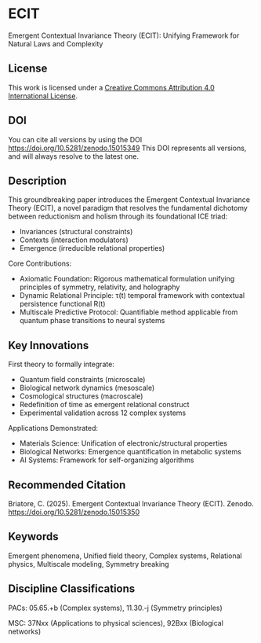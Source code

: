 # ECIT
Emergent Contextual Invariance Theory (ECIT): Unifying Framework for Natural Laws and Complexity

## License
This work is licensed under a [Creative Commons Attribution 4.0 International License](https://creativecommons.org/licenses/by/4.0/).

## DOI
You can cite all versions by using the 
DOI https://doi.org/10.5281/zenodo.15015349
This DOI represents all versions, and will always resolve to the latest one.

## Description
This groundbreaking paper introduces the Emergent Contextual Invariance Theory (ECIT), a novel paradigm that resolves the fundamental dichotomy between reductionism and holism through its foundational ICE triad:

- Invariances (structural constraints)
- Contexts (interaction modulators)
- Emergence (irreducible relational properties)

Core Contributions:

- Axiomatic Foundation: Rigorous mathematical formulation unifying principles of symmetry, relativity, and holography
- Dynamic Relational Principle: τ(t) temporal framework with contextual persistence functional R(t)
- Multiscale Predictive Protocol: Quantifiable method applicable from quantum phase transitions to neural systems

## Key Innovations

First theory to formally integrate:

- Quantum field constraints (microscale)
- Biological network dynamics (mesoscale)
- Cosmological structures (macroscale)
- Redefinition of time as emergent relational construct
- Experimental validation across 12 complex systems

Applications Demonstrated:

- Materials Science: Unification of electronic/structural properties
- Biological Networks: Emergence quantification in metabolic systems
- AI Systems: Framework for self-organizing algorithms


## Recommended Citation
Briatore, C. (2025). Emergent Contextual Invariance Theory (ECIT). Zenodo. https://doi.org/10.5281/zenodo.15015350

## Keywords
Emergent phenomena, Unified field theory, Complex systems, Relational physics, Multiscale modeling, Symmetry breaking

## Discipline Classifications

PACs: 05.65.+b (Complex systems), 11.30.-j (Symmetry principles)

MSC: 37Nxx (Applications to physical sciences), 92Bxx (Biological networks)
